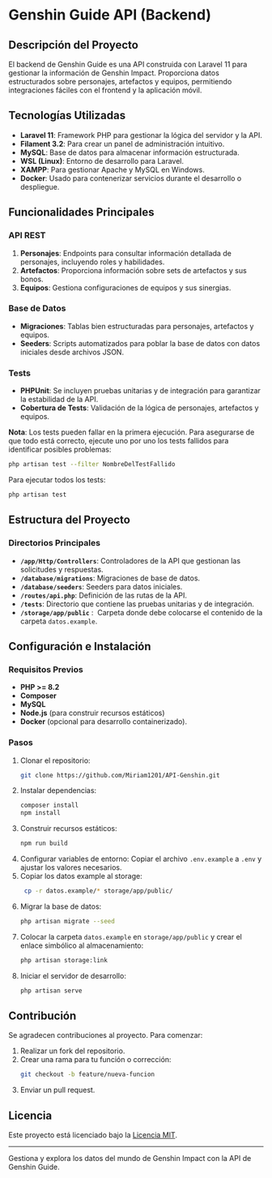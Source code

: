 # Genshin Guide API (Backend)

## Descripción del Proyecto

El backend de Genshin Guide es una API construida con Laravel 11 para gestionar la información de Genshin Impact. Proporciona datos estructurados sobre personajes, artefactos y equipos, permitiendo integraciones fáciles con el frontend y la aplicación móvil.

## Tecnologías Utilizadas

- **Laravel 11**: Framework PHP para gestionar la lógica del servidor y la API.
- **Filament 3.2**: Para crear un panel de administración intuitivo.
- **MySQL**: Base de datos para almacenar información estructurada.
- **WSL (Linux)**: Entorno de desarrollo para Laravel.
- **XAMPP**: Para gestionar Apache y MySQL en Windows.
- **Docker**: Usado para contenerizar servicios durante el desarrollo o despliegue.

## Funcionalidades Principales

### API REST

1. **Personajes**: Endpoints para consultar información detallada de personajes, incluyendo roles y habilidades.
2. **Artefactos**: Proporciona información sobre sets de artefactos y sus bonos.
3. **Equipos**: Gestiona configuraciones de equipos y sus sinergias.

### Base de Datos

- **Migraciones**: Tablas bien estructuradas para personajes, artefactos y equipos.
- **Seeders**: Scripts automatizados para poblar la base de datos con datos iniciales desde archivos JSON.

### Tests

- **PHPUnit**: Se incluyen pruebas unitarias y de integración para garantizar la estabilidad de la API.
- **Cobertura de Tests**: Validación de la lógica de personajes, artefactos y equipos.

**Nota**: Los tests pueden fallar en la primera ejecución. Para asegurarse de que todo está correcto, ejecute uno por uno los tests fallidos para identificar posibles problemas:

```bash
php artisan test --filter NombreDelTestFallido
```

Para ejecutar todos los tests:

```bash
php artisan test
```

## Estructura del Proyecto

### Directorios Principales

- **`/app/Http/Controllers`**: Controladores de la API que gestionan las solicitudes y respuestas.
- **`/database/migrations`**: Migraciones de base de datos.
- **`/database/seeders`**: Seeders para datos iniciales.
- **`/routes/api.php`**: Definición de las rutas de la API.
- **`/tests`**: Directorio que contiene las pruebas unitarias y de integración.
- **`/storage/app/public`** :  Carpeta donde debe colocarse el contenido de la carpeta `datos.example`.

## Configuración e Instalación

### Requisitos Previos

- **PHP >= 8.2**
- **Composer**
- **MySQL**
- **Node.js** (para construir recursos estáticos)
- **Docker** (opcional para desarrollo containerizado).

### Pasos

1. Clonar el repositorio:
   ```bash
   git clone https://github.com/Miriam1201/API-Genshin.git
   ```
2. Instalar dependencias:
   ```bash
   composer install
   npm install
   ```
3. Construir recursos estáticos:
   ```bash
   npm run build
   ```
4. Configurar variables de entorno:
   Copiar el archivo `.env.example` a `.env` y ajustar los valores necesarios.
5. Copiar los datos example al storage:
   ```bash
    cp -r datos.example/* storage/app/public/
   ```
6. Migrar la base de datos:
   ```bash
   php artisan migrate --seed
   ```
7. Colocar la carpeta `datos.example` en `storage/app/public` y crear el enlace simbólico al almacenamiento:
   ```bash
   php artisan storage:link
   ```
8. Iniciar el servidor de desarrollo:
   ```bash
   php artisan serve
   ```

## Contribución

Se agradecen contribuciones al proyecto. Para comenzar:

1. Realizar un fork del repositorio.
2. Crear una rama para tu función o corrección:
   ```bash
   git checkout -b feature/nueva-funcion
   ```
3. Enviar un pull request.

## Licencia

Este proyecto está licenciado bajo la [Licencia MIT](LICENSE).

---

Gestiona y explora los datos del mundo de Genshin Impact con la API de Genshin Guide.

